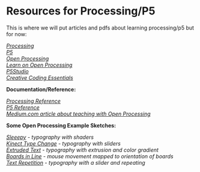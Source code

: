 # Resources for Processing/P5

This is where we will put articles and pdfs about learning processing/p5 but for now:

*[Processing](https://processing.org)\
[P5](https://p5js.org)\
[Open Processing](https://openprocessing.org)\
[Learn on Open Processing](https://www.openprocessing.org/learn/)\
[P5Studio](https://p5studio.timrodenbroeker.now.sh/)\
[Creative Coding Essentials](https://timrodenbroeker.de/courses/creative-coding-essentials/)*

**Documentation/Reference:**

*[Processing Reference](https://processing.org/reference/)\
[P5 Reference](https://p5js.org/reference/)\
[Medium.com article about teaching with Open Processing](https://medium.com/openprocessing/teaching-coding-with-openprocessing-3b3b775c6ad2)*


**Some Open Processing Example Sketches:**

*[Sleeepy](https://www.openprocessing.org/sketch/917861) - typography with shaders\
[Kinect Type Change](https://www.openprocessing.org/sketch/907618) - typography with sliders\
[Extruded Text](https://www.openprocessing.org/sketch/914290) - typography with extrusion and color gradient\
[Boards in Line](https://www.openprocessing.org/sketch/400636) - mouse movement mapped to orientation of boards\
[Text Repetition](https://www.openprocessing.org/sketch/872056) - typography with a slider and repeating*
